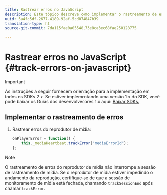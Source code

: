 ```yaml
---
title: Rastrear erros no JavaScript
description: Este tópico descreve como implementar o rastreamento de erros usando o SDK do Media em aplicativos de navegador (JS).
uuid: 5a4fc5df-2677-4189-92af-5cd074847b39
translation-type: ht
source-git-commit: 7da115fae0a05548173e8ca3ec68fae250128775

---
```



# Rastrear erros no JavaScript {#track-errors-on-javascript}

>[!IMPORTANT]
>
>As instruções a seguir fornecem orientação para a implementação em todos os SDKs 2.x. Se estiver implementando uma versão 1.x do SDK, você pode baixar os Guias dos desenvolvedores 1.x aqui: [Baixar SDKs.](/help/sdk-implement/download-sdks.md)

## Implementar o rastreamento de erros

1. Rastrear erros do reprodutor de mídia:

   ```js
   onPlayerError = function() { 
       this._mediaHeartbeat.trackError("mediaErrorId"); 
   };
   ```

>[!NOTE]
>
>O rastreamento de erros do reprodutor de mídia não interrompe a sessão de rastreamento de mídia. Se o reprodutor de mídia estiver impedindo o andamento da reprodução, certifique-se de que a sessão de monitoramento de mídia está fechada, chamando `trackSessionEnd` após chamar `trackError`.

